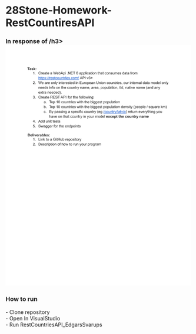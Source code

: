 # 28Stone-Homework-RestCountiresAPI


<h3> In response of /h3>
 <img src = "https://github.com/Edgars01/28Stone-Homework-RestCountiresAPI/blob/main/Picture/Technical%20task%20Junior%20Dotnet%20developer.pdf">

<h3> How to run </h3>
- Clone repository <br />
- Open In VisualStudio <br />
- Run RestCountriesAPI_EdgarsSvarups

